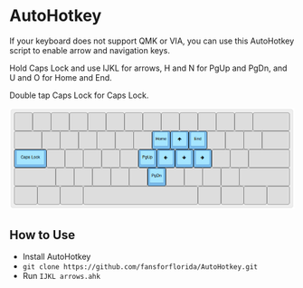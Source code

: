 # AutoHotkey

If your keyboard does not support QMK or VIA, you can use this AutoHotkey script to enable arrow and navigation keys.

Hold Caps Lock and use IJKL for arrows, H and N for PgUp and PgDn, and U and O for Home and End.

Double tap Caps Lock for Caps Lock.

![Image](layout.png)

## How to Use

* Install AutoHotkey
* `git clone https://github.com/fansforflorida/AutoHotkey.git`
* Run `IJKL arrows.ahk`